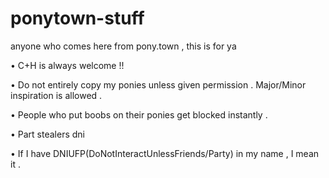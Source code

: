 # ponytown-stuff
anyone who comes here from pony.town ,  this is for ya

• C+H is always welcome !!

• Do not entirely copy my ponies unless given permission .  Major/Minor inspiration is allowed .

• People who put boobs on their ponies get blocked instantly .

• Part stealers dni

• If I have DNIUFP(DoNotInteractUnlessFriends/Party) in my name ,  I mean it .
